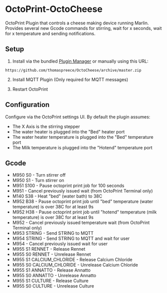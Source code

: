# OctoPrint-OctoCheese

OctoPrint Plugin that controls a cheese making device running Marlin. Provides several new Gcode commands for stirring, wait for x seconds, wait for x temperature and sending notifications.

## Setup

1. Install via the bundled [Plugin Manager](https://github.com/foosel/OctoPrint/wiki/Plugin:-Plugin-Manager)
or manually using this URL:

```
https://github.com/thomaspreece/OctoCheese/archive/master.zip
```

2. Install MQTT Plugin (Only required for MQTT messages)

3. Restart OctoPrint

## Configuration

Configure via the OctoPrint settings UI. By default the plugin assumes:
- The X Axis is the stirring stepper 
- The water heater is plugged into the "Bed" heater port
- The water heater temperature is plugged into the "Bed" temperature port 
- The Milk temperature is plugged into the "Hotend" temperature port

## Gcode

- M950 S0                   - Turn stirrer off
- M950 S1                   - Turn stirrer on
- M951 S100                 - Pause octoprint print job for 100 seconds
- M951                      - Cancel previously issued wait (from OctoPrint Terminal only)
- M140 S38                  - Heat "bed" (water bath) to 38C
- M952 B38                  - Pause octoprint print job until "bed" temperature (water temperature) is over 38C for at least 9s
- M952 H38                  - Pause octoprint print job until "hotend" temperature (milk temperature) is over 38C for at least 9s
- M952                      - Cancel previously issued temperature wait (from OctoPrint Terminal only)
- M953 STRING               - Send STRING to MQTT
- M954 STRING               - Send STRING to MQTT and wait for user
- M954                      - Cancel previously issued wait for user
- M955 S1 RENNET            - Release Rennet
- M955 S0 RENNET            - Unrelease Rennet
- M955 S1 CALCIUM_CHLORIDE  - Release Calcium Chloride
- M955 S0 CALCIUM_CHLORIDE  - Unrelease Calcium Chloride
- M955 S1 ANNATTO           - Release Annatto
- M955 S0 ANNATTO           - Unrelease Annatto
- M955 S1 CULTURE           - Release Culture
- M955 S0 CULTURE           - Unrelease Culture
